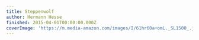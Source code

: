 ```yaml
---
title: Steppenwolf
author: Hermann Hesse
finished: 2015-04-01T00:00:00.000Z
coverImage: 'https://m.media-amazon.com/images/I/61hr60a+omL._SL1500_.jpg'
---
```

